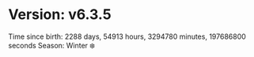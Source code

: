 # Version: v6.3.5
Time since birth: 2288 days, 54913 hours, 3294780 minutes, 197686800 seconds
Season: Winter ❄️
